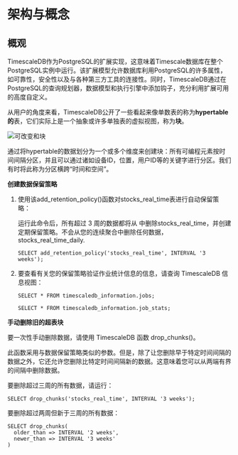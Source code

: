 # 架构与概念

## 概观

TimescaleDB作为PostgreSQL的扩展实现，这意味着Timescale数据库在整个PostgreSQL实例中运行。该扩展模型允许数据库利用PostgreSQL的许多属性，如可靠性，安全性以及与各种第三方工具的连接性。同时，TimescaleDB通过在PostgreSQL的查询规划器，数据模型和执行引擎中添加钩子，充分利用扩展可用的高度自定义。

从用户的角度来看，TimescaleDB公开了一些看起来像单数表的称为**hypertable的**表，它们实际上是一个抽象或许多单独表的虚拟视图，称为**块**。

![可改变和块](https://assets.iobeam.com/images/docs/illustration-hypertable-chunk.svg)

通过将hypertable的数据划分为一个或多个维度来创建块：所有可编程元素按时间间隔分区，并且可以通过诸如设备ID，位置，用户ID等的关键字进行分区。我们有时将此称为分区横跨“时间和空间”。







**创建数据保留策略**

1. 使用该add_retention_policy()函数对stocks_real_time表进行自动保留策略：

   运行此命令后，所有超过 3 周的数据都将从 中删除stocks_real_time，并创建定期保留策略。不会从您的连续聚合中删除任何数据， stocks_real_time_daily.

   ```
   SELECT add_retention_policy('stocks_real_time', INTERVAL '3 weeks');
   ```

2. 要查看有关您的保留策略验证作业统计信息的信息，请查询 TimescaleDB 信息视图：

   ```
   SELECT * FROM timescaledb_information.jobs;
   ```

   ```
   SELECT * FROM timescaledb_information.job_stats;
   ```

**手动删除旧的超表块**

要一次性手动删除数据，请使用 TimescaleDB 函数 drop_chunks()。

此函数采用与数据保留策略类似的参数。但是，除了让您删除早于特定时间间隔的数据之外，它还允许您删除比特定时间间隔新的数据。这意味着您可以从两端有界的间隔中删除数据。

要删除超过三周的所有数据，请运行：

```
SELECT drop_chunks('stocks_real_time', INTERVAL '3 weeks');
```

要删除超过两周但新于三周的所有数据：

```
SELECT drop_chunks(
  older_than => INTERVAL '2 weeks',
  newer_than => INTERVAL '3 weeks'
)
```